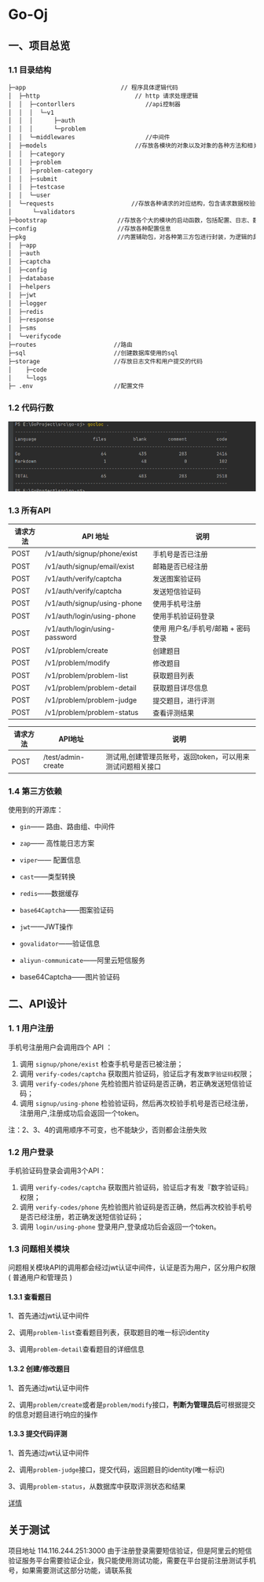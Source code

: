 # Go-Oj

## 一、项目总览

### 1.1 目录结构

```bash
├─app                           // 程序具体逻辑代码
│  ├─http                           // http 请求处理逻辑
│  │  ├─contorllers                    //api控制器
│  │  │  └─v1
│  │  │      ├─auth
│  │  │      └─problem
│  │  └─middlewares                    //中间件
│  ├─models                         //存放各模块的对象以及对象的各种方法和相关函数
│  │  ├─category
│  │  ├─problem
│  │  ├─problem-category
│  │  ├─submit
│  │  ├─testcase
│  │  └─user
│  └─requests                      //存放各种请求的对应结构，包含请求数据校验的逻辑
│      └─validators
├─bootstrap                    //存放各个大的模块的启动函数，包括配置、日志、数据库、路由的初始化
├─config                       //存放各种配置信息
├─pkg                          //内置辅助包，对各种第三方包进行封装，为逻辑的具体实现提供一些应用级的工具函数
│  ├─app
│  ├─auth
│  ├─captcha
│  ├─config
│  ├─database
│  ├─helpers
│  ├─jwt
│  ├─logger
│  ├─redis
│  ├─response
│  ├─sms
│  └─verifycode
├─routes                      //路由
├─sql                         //创建数据库使用的sql
├─storage                     //存放日志文件和用户提交的代码
│    ├─code
│    └─logs
├─ .env                       //配置文件

```

### 1.2 代码行数

![](https://github.com/Linbo-o/go-oj/blob/main/images/1.png)

### 1.3 所有API

| 请求方法 | API 地址                      | 说明                               |
| -------- | ----------------------------- | ---------------------------------- |
| POST     | /v1/auth/signup/phone/exist   | 手机号是否已注册                   |
| POST     | /v1/auth/signup/email/exist   | 邮箱是否已经注册                   |
| POST     | /v1/auth/verify/captcha       | 发送图案验证码                     |
| POST     | /v1/auth/verify/captcha       | 发送短信验证码                     |
| POST     | /v1/auth/signup/using-phone   | 使用手机号注册                     |
| POST     | /v1/auth/login/using-phone    | 使用手机验证码登录                 |
| POST     | /v1/auth/login/using-password | 使用 用户名/手机号/邮箱 + 密码登录 |
| POST     | /v1/problem/create            | 创建题目                           |
| POST     | /v1/problem/modify            | 修改题目                           |
| POST     | /v1/problem/problem-list      | 获取题目列表                       |
| POST     | /v1/problem/problem-detail    | 获取题目详尽信息                   |
| POST     | /v1/problem/problem-judge     | 提交题目，进行评测                 |
| POST     | /v1/problem/problem-status    | 查看评测结果                       |



| 请求方法 | API地址  | 说明                                                         |
| -------- | -------- | ------------------------------------------------------------ |
| POST      | /test/admin-create | 测试用,创建管理员账号，返回token，可以用来测试问题相关接口 |

### 1.4 第三方依赖

使用到的开源库：

* `gin`—— 路由、路由组、中间件

* `zap`—— 高性能日志方案

* `viper`—— 配置信息

* `cast`——类型转换

* `redis`——数据缓存

* `base64Captcha`——图案验证码

* `jwt`——JWT操作

* `govalidator`——验证信息

* `aliyun-communicate`——阿里云短信服务

  

* base64Captcha——图片验证码

## 二、API设计

### 1. 1 用户注册

手机号注册用户会调用四个 API ：

1. 调用 `signup/phone/exist` 检查手机号是否已被注册；
2. 调用 `verify-codes/captcha` 获取图片验证码，验证后才有发`数字验证码`权限；
3. 调用 `verify-codes/phone` 先检验图片验证码是否正确，若正确发送短信验证码；
4. 调用 `signup/using-phone` 检验验证码，然后再次校验手机号是否已经注册，注册用户,注册成功后会返回一个token。

注：2、3、4的调用顺序不可变，也不能缺少，否则都会注册失败

### 1.2 用户登录

手机验证码登录会调用3个API：

1. 调用 `verify-codes/captcha` 获取图片验证码，验证后才有发『数字验证码』权限；
2. 调用 `verify-codes/phone` 先检验图片验证码是否正确，然后再次校验手机号是否已经注册，若正确发送短信验证码；
3. 调用 `login/using-phone` 登录用户,登录成功后会返回一个token。

### 1.3 问题相关模块

问题相关模块API的调用都会经过jwt认证中间件，认证是否为用户，区分用户权限( 普通用户和管理员 )

#### 1.3.1 查看题目

1、首先通过jwt认证中间件

2、调用`problem-list`查看题目列表，获取题目的唯一标识identity

3、调用`problem-detail`查看题目的详细信息

#### 1.3.2  创建/修改题目

1、首先通过jwt认证中间件

2、调用`problem/create`或者是`problem/modify`接口，**判断为管理员后**可根据提交的信息对题目进行响应的操作

#### 1.3.3 提交代码评测

1、首先通过jwt认证中间件

2、调用`problem-judge`接口，提交代码，返回题目的identity(唯一标识)

3、调用`problem-status`，从数据库中获取评测状态和结果

[详情](https://console-docs.apipost.cn/preview/eabf0fdf99abced2/1940b464e5a7c1f8)

## 关于测试  
项目地址 114.116.244.251:3000
由于注册登录需要短信验证，但是阿里云的短信验证服务平台需要验证企业，我只能使用测试功能，需要在平台提前注册测试手机号，如果需要测试这部分功能，请联系我
